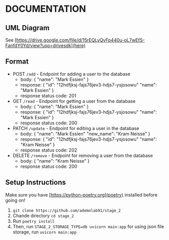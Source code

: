 # DOCUMENTATION

## UML Diagram

See [https://drive.google.com/file/d/15rEQLyQyFp440u-oL7wEfS-FanfdY0Yd/view?usp=drivesdk](here)

## Format

- POST `/add` - Endpoint for adding a user to the database
  - body: {
    "name": "Mark Essien"
    }
  - response: {
    "id": "12hdfjksj-fajs76jev3-hdjs7-ysjosowu"
    "name": "Mark Essien"
    }
  - response status code: 201
- GET `/read` - Endpoint for getting a user from the database
  - body: {
    "name": "Mark Essien"
    }
  - response: {
    "id": "12hdfjksj-fajs76jev3-hdjs7-ysjosowu"
    "name": "Mark Essien"
    }
  - response status code: 200
- PATCH `/update` - Endpoint for editing a user in the database
  - body: {
    "name": "Mark Essien"
    "new_name": "Kram Neisse"
    }
  - response: {
    "id": "12hdfjksj-fajs76jev3-hdjs7-ysjosowu"
    "name": "Kram Neisse"
    }
  - response status code: 202
- DELETE `/remove` - Endpoint for removing a user from the database
  - body: {
    "name": "Kram Neisse"
    }
  - response status code: 200

## Setup Instructions

Make sure you have [https://python-poetry.org](poetry) installed before going on!

1. `git clone https://github.com/ademolab91/stage_2`
2. Chande directory `cd stage_2`
3. Run `poetry install`
4. Then, run `STAGE_2_STORAGE_TYPE=db uvicorn main:app` for using json file storage, run `uvicorn main:app`
